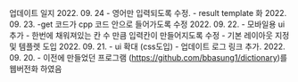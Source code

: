 업데이트 일지
2022. 09. 24
    - 영어만 입력되도록 수정.
    -  result template 화
2022. 09. 23.
    -get 코드가 cpp 코드 안으로 들어가도록 수정
2022. 09. 22.
    - 모바일용 ui 추가
    - 한번에 채워져있는 칸 수 만큼 입력칸이 만들어지도록 수정
    - 기본 레이아웃 지정 및 템플렛 도입
2022. 09. 21.
    - ui 확대 (css도입)
    - 업데이트 로그 링크 추가.
 2022. 09. 20.
    - 이전에 만들었던 프로그램 (https://github.com/bbasung1/dictionary)를 웹버전화 하였음